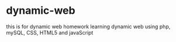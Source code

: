 # dynamic-web
this is for dynamic web homework
learning dynamic web using php, mySQL, CSS, HTML5 and javaScript
